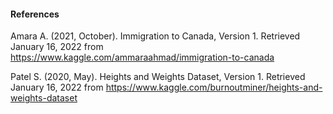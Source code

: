 #### References

Amara A. (2021, October). Immigration to Canada, Version 1. Retrieved January 16, 2022 from
https://www.kaggle.com/ammaraahmad/immigration-to-canada

Patel S. (2020, May). Heights and Weights Dataset, Version 1. Retrieved January 16, 2022 from
https://www.kaggle.com/burnoutminer/heights-and-weights-dataset
